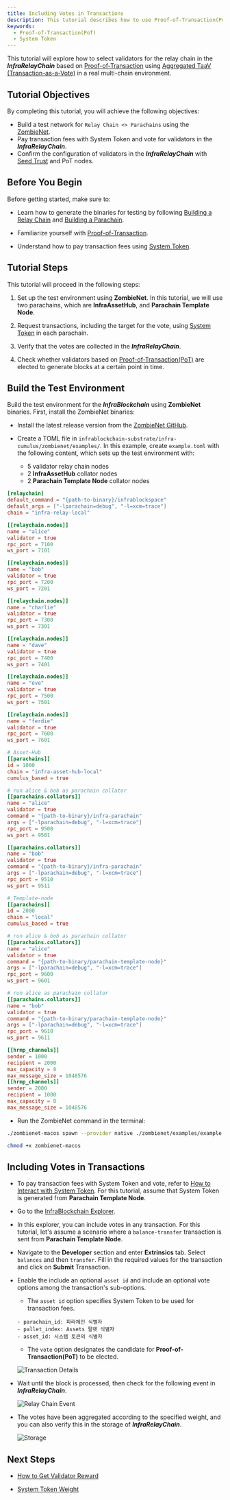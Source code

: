 ```yaml
---
title: Including Votes in Transactions
description: This tutorial describes how to use Proof-of-Transaction(PoT) to elect validators on the InfraRelayChain.
keywords:
  - Proof-of-Transaction(PoT)
  - System Token
---
```


This tutorial will explore how to select validators for the relay chain in the **_InfraRelayChain_** based on [Proof-of-Transaction](../learn/protocol/proof-of-transaction.md) using [Aggregated TaaV (Transaction-as-a-Vote)](../learn/protocol/proof-of-transaction.md#aggregated-proof-of-transactionpot) in a real multi-chain environment.

## Tutorial Objectives

By completing this tutorial, you will achieve the following objectives:

- Build a test network for `Relay Chain <> Parachains` using the [ZombieNet](../tutorials/test/simulate-parachains.md).
- Pay transaction fees with System Token and vote for validators in the **_InfraRelayChain_**.
- Confirm the configuration of validators in the **_InfraRelayChain_** with [Seed Trust](../learn/protocol/proof-of-transaction.md#validator-pool) and PoT nodes.

## Before You Begin

Before getting started, make sure to:

- Learn how to generate the binaries for testing by following [Building a Relay Chain](../tutorials/build/build-infra-relay-chain.md) and [Building a Parachain](../tutorials/build/build-a-parachain.md).

- Familiarize yourself with [Proof-of-Transaction](../learn/protocol/proof-of-transaction.md).

- Understand how to pay transaction fees using [System Token](../learn/protocol/system-token.md).

## Tutorial Steps

This tutorial will proceed in the following steps:

1. Set up the test environment using **ZombieNet**. In this tutorial, we will use two parachains, which are **InfraAssetHub**, and **Parachain Template Node**.

2. Request transactions, including the target for the vote, using [System Token](../learn/protocol/system-token.md) in each parachain.

3. Verify that the votes are collected in the **_InfraRelayChain_**.

4. Check whether validators based on [Proof-of-Transaction(PoT)](../learn/protocol/proof-of-transaction.md) are elected to generate blocks at a certain point in time.

## Build the Test Environment

Build the test environment for the **_InfraBlockchain_** using **ZombieNet** binaries. First, install the ZombieNet binaries:

- Install the latest release version from the [ZombieNet GitHub](https://github.com/paritytech/zombienet).

- Create a TOML file in `infrablockchain-substrate/infra-cumulus/zombienet/examples/`. In this example, create `example.toml` with the following content, which sets up the test environment with:

  - 5 validator relay chain nodes
  - 2 **InfraAssetHub** collator nodes
  - 2 **Parachain Template Node** collator nodes

```toml
[relaychain]
default_command = "{path-to-binary}/infrablockspace"
default_args = ["-lparachain=debug", "-l=xcm=trace"]
chain = "infra-relay-local"

[[relaychain.nodes]]
name = "alice"
validator = true
rpc_port = 7100
ws_port = 7101

[[relaychain.nodes]]
name = "bob"
validator = true
rpc_port = 7200
ws_port = 7201

[[relaychain.nodes]]
name = "charlie"
validator = true
rpc_port = 7300
ws_port = 7301

[[relaychain.nodes]]
name = "dave"
validator = true
rpc_port = 7400
ws_port = 7401

[[relaychain.nodes]]
name = "eve"
validator = true
rpc_port = 7500
ws_port = 7501

[[relaychain.nodes]]
name = "ferdie"
validator = true
rpc_port = 7600
ws_port = 7601

# Asset-Hub
[[parachains]]
id = 1000
chain = "infra-asset-hub-local"
cumulus_based = true

# run alice & bob as parachain collator
[[parachains.collators]]
name = "alice"
validator = true
command = "{path-to-binary}/infra-parachain"
args = ["-lparachain=debug", "-l=xcm=trace"]
rpc_port = 9500
ws_port = 9501

[[parachains.collators]]
name = "bob"
validator = true
command = "{path-to-binary}/infra-parachain"
args = ["-lparachain=debug", "-l=xcm=trace"]
rpc_port = 9510
ws_port = 9511

# Template-node
[[parachains]]
id = 2000
chain = "local"
cumulus_based = true

# run alice & bob as parachain collator
[[parachains.collators]]
name = "alice"
validator = true
command = "{path-to-binary/parachain-template-node}"
args = ["-lparachain=debug", "-l=xcm=trace"]
rpc_port = 9600
ws_port = 9601

# run alice as parachain collator
[[parachains.collators]]
name = "bob"
validator = true
command = "{path-to-binary/parachain-template-node}"
args = ["-lparachain=debug", "-l=xcm=trace"]
rpc_port = 9610
ws_port = 9611

[[hrmp_channels]]
sender = 1000
recipient = 2000
max_capacity = 8
max_message_size = 1048576
[[hrmp_channels]]
sender = 2000
recipient = 1000
max_capacity = 8
max_message_size = 1048576
```

- Run the ZombieNet command in the terminal:

```bash
./zombienet-macos spawn --provider native ./zombienet/examples/example.toml

chmod +x zombienet-macos
```

## Including Votes in Transactions

- To pay transaction fees with System Token and vote, refer to [How to Interact with System Token](./how-to-interact-with-system-token.md). For this tutorial, assume that System Token is generated from **Parachain Template Node**.

- Go to the [InfraBlockchain Explorer](https://portal.infrablockspace.net/#/explorer).

- In this explorer, you can include votes in any transaction. For this tutorial, let's assume a scenario where a `balance-transfer` transaction is sent from **Parachain Template Node**.

- Navigate to the **Developer** section and enter **Extrinsics** tab. Select `balances` and then `transfer`. Fill in the required values for the transaction and click on **Submit** Transaction.

- Enable the include an optional `asset id` and include an optional vote options among the transaction's sub-options.

  - The `asset id` option specifies System Token to be used for transaction fees.

  ```
  - parachain_id: 파라체인 식별자
  - pallet_index: Assets 팔렛 식별자
  - asset_id: 시스템 토큰의 식별자
  ```

  - The `vote` option designates the candidate for **Proof-of-Transaction(PoT)** to be elected.

  ![Transaction Details](/media/images/docs/infrablockchain/tutorials/tx-detail.png)

- Wait until the block is processed, then check for the following event in **_InfraRelayChain_**.

  ![Relay Chain Event](/media/images/docs/infrablockchain/tutorials/infra-relay-event.png)

- The votes have been aggregated according to the specified weight, and you can also verify this in the storage of **_InfraRelayChain_**.

  ![Storage](/media/images/docs/infrablockchain/tutorials/infra-relay-storage.png)

## Next Steps

- [How to Get Validator Reward](./how-to-get-validator-reward.md)

- [System Token Weight](../learn/protocol/transaction-fee.md)
